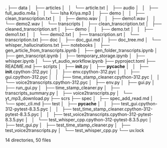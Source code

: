 .
├── data
│   ├── articles
│   │   └── article.txt
│   ├── audio
│   │   ├── full_audio.m4a
│   │   └── Isha Kriya.mp3
│   ├── demo
│   │   ├── clean_transcription.txt
│   │   ├── demo.wav
│   │   ├── demo1.wav
│   │   └── demo2.wav
│   └── transcripts
│       ├── clean_transcription.txt
│       ├── cleaned_transcription.srt
│       ├── demo
│       │   ├── demo.txt
│       │   ├── demo1.txt
│       │   └── demo2.txt
│       ├── transcription.srt
│       └── transcription.txt
├── doc
│   ├── doc_gui.md
│   ├── doc_tree.md
│   └── whisper_hallucinations.txt
├── notebooks
│   ├── gen_article_from_transcripts.ipynb
│   ├── gen_folder_transcripts.ipynb
│   ├── gen_transcript.ipynb
│   ├── temporary_storage.ipynb
│   ├── whisper.ipynb
│   └── yt_audio_workflow.ipynb
├── pyproject.toml
├── README.md
├── scripts
│   ├── __init__.py
│   ├── __pycache__
│   │   ├── __init__.cpython-312.pyc
│   │   ├── env.cpython-312.pyc
│   │   ├── gui.cpython-312.pyc
│   │   ├── time_stamp_cleaner.cpython-312.pyc
│   │   └── voice2transcripts.cpython-312.pyc
│   ├── env.py
│   ├── gui.py
│   ├── run_gui.py
│   ├── time_stamp_cleaner.py
│   ├── transcripts_summary.py
│   ├── voice2transcripts.py
│   └── yt_mp3_download.py
├── scrs
├── spec
│   ├── spec_add_read.md
│   └── spec_cli.md
├── test
│   ├── __pycache__
│   │   ├── test_gui.cpython-312-pytest-8.3.5.pyc
│   │   ├── test_time_stamp_cleaner.cpython-312-pytest-8.3.5.pyc
│   │   ├── test_voice2transcripts.cpython-312-pytest-8.3.5.pyc
│   │   └── test_whisper_cpp.cpython-312-pytest-8.3.5.pyc
│   ├── test_gui.py
│   ├── test_time_stamp_cleaner.py
│   ├── test_voice2transcripts.py
│   └── test_whisper_cpp.py
└── uv.lock

14 directories, 50 files

